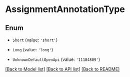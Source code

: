 # AssignmentAnnotationType


## Enum

* `Short` (value: `'short'`)

* `Long` (value: `'long'`)

* `UnknownDefaultOpenApi` (value: `'11184809'`)

[[Back to Model list]](../README.md#documentation-for-models) [[Back to API list]](../README.md#documentation-for-api-endpoints) [[Back to README]](../README.md)
